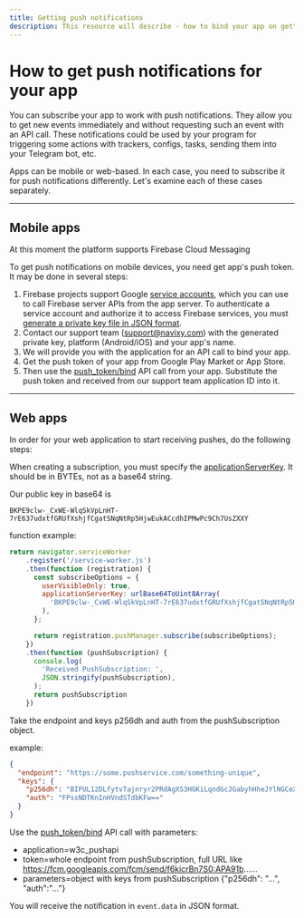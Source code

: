 ```yaml
---
title: Getting push notifications
description: This resource will describe - how to bind your app on getting push notifications about events.
---
```


# How to get push notifications for your app

You can subscribe your app to work with push notifications. They allow you to get new events immediately and without 
requesting such an event with an API call. These notifications could be used by your program for triggering some actions
with trackers, configs, tasks, sending them into your Telegram bot, etc.

Apps can be mobile or web-based. In each case, you need to subscribe it for push notifications differently. Let's examine
each of these cases separately.

***

## Mobile apps

At this moment the platform supports Firebase Cloud Messaging

To get push notifications on mobile devices, you need get app's push token. It may be done in several steps:

1. Firebase projects support Google [service accounts](https://console.firebase.google.com/project/_/settings/serviceaccounts/adminsdk), which you can use to call Firebase server APIs from the app server.
   To authenticate a service account and authorize it to access Firebase services, you must [generate a private key file in JSON format](https://firebase.google.com/docs/cloud-messaging/auth-server#provide-credentials-manually). 
2. Contact our support team (support@navixy.com) with the generated private key, platform (Android/iOS) and your app's name.
3. We will provide you with the application for an API call to bind your app. 
4. Get the push token of your app from Google Play Market or App Store.
5. Then use the [push_token/bind](../resources/commons/user/session/push_token.md#bind) API call from your app. Substitute the push token and received from our support team application ID into it.

***

## Web apps

In order for your web application to start receiving pushes, do the following steps:

When creating a subscription, you must specify the 
[applicationServerKey](https://web.dev/push-notifications-subscribing-a-user/#applicationserverkey-option). It should be
in BYTEs, not as a base64 string.

Our public key in base64 is 

```BKPE9clw-_CxWE-WlqSkVpLnHT-7rE637udxtfGRUfXshjfCgatSNqNtRp5HjwEukACcdhIPMwPc9Ch7UsZXXY```

function example:

```js
return navigator.serviceWorker
    .register('/service-worker.js')
    .then(function (registration) {
      const subscribeOptions = {
        userVisibleOnly: true,
        applicationServerKey: urlBase64ToUint8Array(
          'BKPE9clw-_CxWE-WlqSkVpLnHT-7rE637udxtfGRUfXshjfCgatSNqNtRp5HjwEukACcdhIPMwPXc9Ch7UsZXxY'
        ),
      };

      return registration.pushManager.subscribe(subscribeOptions);
    })
    .then(function (pushSubscription) {
      console.log(
        'Received PushSubscription: ',
        JSON.stringify(pushSubscription),
      );
      return pushSubscription
    })
```

Take the endpoint and keys p256dh and auth from the pushSubscription object.

example:

```json
{
  "endpoint": "https://some.pushservice.com/something-unique",
  "keys": {
    "p256dh": "BIPUL12DLfytvTajnryr2PRdAgXS3HGKiLqndGcJGabyhHheJYlNGCeXl1dn18gSJ1WAkAPIxr4gK0_dQds4yiI=",
    "auth": "FPssNDTKnInHVndSTdbKFw=="
  }
}
```

Use the [push_token/bind](../resources/commons/user/session/push_token.md#bind) API call with parameters:

* application=w3c_pushapi
* token=whole endpoint from pushSubscription, full URL like https://fcm.googleapis.com/fcm/send/f6kicrBn7S0:APA91b......
* parameters=object with keys from pushSubscription {"p256dh": "...", "auth":"..."}

You will receive the notification in `event.data` in JSON format.
